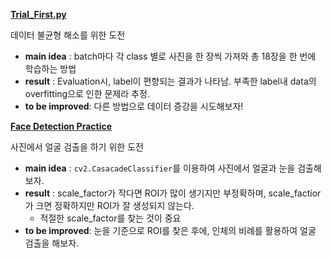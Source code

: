  
[**Trial_First.py**](https://github.com/boostcampaitech2/image-classification-level1-20/blob/e8e6f88b596c874ac763d28e97fc2b57c1762ad2/김범찬_T2031/Trial_First.py)

데이터 불균형 해소를 위한 도전

- **main idea** :  batch마다 각 class 별로 사진을 한 장씩 가져와 총 18장을 한 번에 학습하는 방법
- **result** : Evaluation시, label이 편향되는 결과가 나타남. 부족한 label내 data의 overfitting으로 인한 문제라 추정.
- **to be improved**: 다른 방법으로 데이터 증강을 시도해보자!

[**Face Detection Practice**](https://github.com/boostcampaitech2/image-classification-level1-20/blob/e8e6f88b596c874ac763d28e97fc2b57c1762ad2/김범찬_T2031/Trial_First.py)

사진에서 얼굴 검출을 하기 위한 도전

- **main idea** :  <code>cv2.CasacadeClassifier</code>를 이용하여 사진에서 얼굴과 눈을 검출해보자.
- **result** : scale_factor가 작다면 ROI가 많이 생기지만 부정확하며, scale_factior가 크면 정확하지만 ROI가 잘 생성되지 않는다.
  - 적절한 scale_factor를 찾는 것이 중요
- **to be improved**: 눈을 기준으로 ROI를 찾은 후에, 인체의 비례를 활용하여 얼굴 검출을 해보자.
